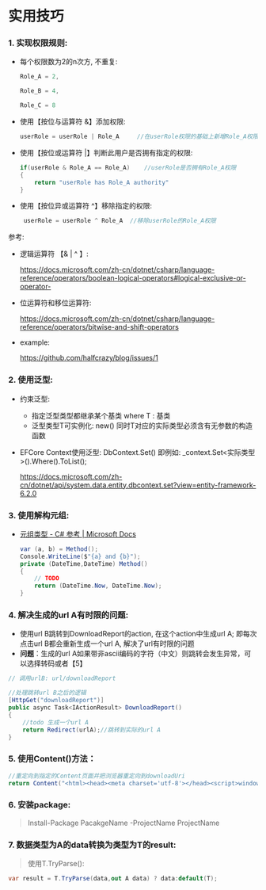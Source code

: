 # 实用技巧

### 1. 实现权限规则: 

   + 每个权限数为2的n次方, 不重复:

     ```c#
     Role_A = 2,
     
     Role_B = 4,
     
     Role_C = 8
     ```

   + 使用【按位与运算符 &】添加权限: 

     ```c#
     userRole = userRole | Role_A     //在userRole权限的基础上新增Role_A权限
     ```

   + 使用【按位或运算符 |】判断此用户是否拥有指定的权限:

     ```c#
     if(userRole & Role_A == Role_A)	//userRole是否拥有Role_A权限
     {
         return "userRole has Role_A authority"
     }
     ```
     
   + 使用【按位异或运算符 ^】移除指定的权限:

     ```c#
      userRole = userRole ^ Role_A  //移除userRole的Role_A权限
     ```
   
     

   参考:

   + 逻辑运算符 【& | ^ 】:

     https://docs.microsoft.com/zh-cn/dotnet/csharp/language-reference/operators/boolean-logical-operators#logical-exclusive-or-operator-
   
   + 位运算符和移位运算符:
   
     https://docs.microsoft.com/zh-cn/dotnet/csharp/language-reference/operators/bitwise-and-shift-operators
   
   + example:
   
     https://github.com/halfcrazy/blog/issues/1

### 2. 使用泛型:

   + 约束泛型:
   
     + 指定泛型类型都继承某个基类 where T : 基类
     + 泛型类型T可实例化: new() 同时T对应的实际类型必须含有无参数的构造函数
   
   + EFCore Context使用泛型: DbContext.Set<TEntity>() 即例如: _context.Set<实际类型>().Where().ToList();
   
     https://docs.microsoft.com/zh-cn/dotnet/api/system.data.entity.dbcontext.set?view=entity-framework-6.2.0

### 3. 使用解构元组:

   + [元组类型 - C# 参考 | Microsoft Docs](https://docs.microsoft.com/zh-cn/dotnet/csharp/language-reference/builtin-types/value-tuples)

     ```c#
     var (a, b) = Method();
     Console.WriteLine($"{a} and {b}");
     private (DateTime,DateTime) Method()
     {
         // TODO 
         return (DateTime.Now, DateTime.Now);
     }
     ```

### 4. 解决生成的url A有时限的问题:

   + 使用url B跳转到DownloadReport的action, 在这个action中生成url A; 即每次点击url B都会重新生成一个url A, 解决了url有时限的问题
   + **问题**：生成的url A如果带非ascii编码的字符（中文）则跳转会发生异常，可以选择转码或者【5】

```c#
// 调用urlB: url/downloadReport

//处理跳转url B之后的逻辑
[HttpGet("downloadReport")]
public async Task<IActionResult> DownloadReport()
{
    //todo 生成一个url A
    return Redirect(urlA);//跳转到实际的url A
}

```
### 5. 使用Content()方法：

```c#
//重定向到指定的Content页面并把浏览器重定向到downloadUri
return Content("<html><head><meta charset='utf-8'></head><script>window.location.href ='" + downloadUri + "'</script></html>","text/html");
```

### 6. 安装package:

> Install-Package PacakgeName -ProjectName ProjectName



### 7. **数据类型为A的data转换为类型为T的result**:

> 使用T.TryParse():

```c#
var result = T.TryParse(data,out A data) ? data:default(T);
```

